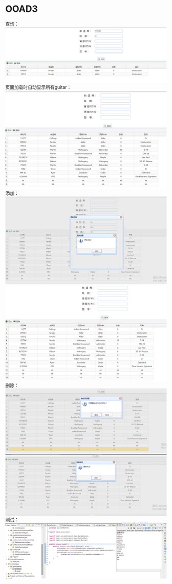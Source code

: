 
# OOAD3
<div>查询：</div>
<img src="guitar3-7.PNG">
<div>页面加载时自动显示所有guitar：</div>
<img src="guitar3-1.PNG">
<div>添加：</div>
<img src="guitar3-2.PNG">
<img src="guitar3-4.PNG">
<div>删除：</div>
<img src="guitar3-5.PNG">
<img src="guitar3-6.PNG">
<div>测试：</div>
<img src="guitar3-8.PNG">
